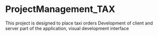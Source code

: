 # ProjectManagement_TAX
 This project is designed to place taxi orders Development of client and server part of the application, visual development interface
